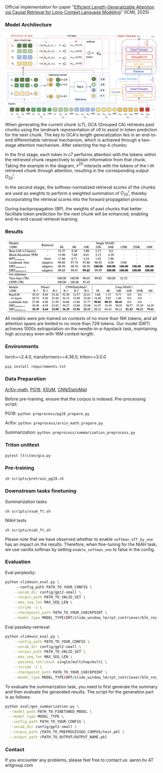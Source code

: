 Official implementation for paper "[Efficient Length-Generalizable Attention via Causal Retrieval for Long-Context Language Modeling](https://arxiv.org/abs/2410.01651)" (ICML 2025)

### Model Architecture
<img src="figures/gca_model_arch.png" width="800">
When generating the current chunk (c7), GCA (Grouped CA) retrieves past chunks using the landmark representation of c6 to assist in token prediction for the next chunk. The key to GCA's length generalization lies in an end-to-end differentiable retrieval mechanism, which is achieved through a two-stage attention mechanism. After selecting the top-k chunks:

In the first stage, each token in c7 performs attention with the tokens within the retrieved chunk respectively to obtain information from that chunk. Taking the example in the diagram, $x^{20}$ interacts with the tokens of the i-th retrieved chunk through attention, resulting in the corresponding output $O_{20}^i$.

In the second stage, the softmax-normalized retrieval scores of the chunks are used as weights to perform a weighted summation of $O_{20}^i$, thereby incorporating the retrieval scores into the forward propagation process.

During backpropagation (BP), the weights of past chunks that better facilitate token prediction for the next chunk will be enhanced, enabling end-to-end causal retrieval learning.

<!--The critical aspect is that tokens in c7 perform cross-attention with each retrieved chunk to obtain chunk-level information. Finally, this information is fused using weights derived from a softmax over the retrieval scores, allowing the retrieval scores to participate in the forward process and making it differentiable.
-->
### Results

<img src="figures/key_results.png" width="800">
All models were pre-trained on contexts of no more than 16K tokens, and all attention spans are limited to no more than 728 tokens. Our model (DRT) achieves 1000x extrapolation on the needle-in-a-haystack task, maintaining high accuracy even with 16M context length.

### Environments
torch==2.4.0, transformers>=4.36.0, triton==3.0.0

`pip install requirements.txt`

### Data Preparation

[ArXiv-math](https://huggingface.co/datasets/hoskinson-center/proof-pile), [PG19](https://huggingface.co/datasets/emozilla/pg19), [XSUM](https://huggingface.co/datasets/EdinburghNLP/xsum), [CNN/DailyMail](https://huggingface.co/datasets/abisee/cnn_dailymail)

Before pre-training, ensure that the corpus is indexed. Pre-processing script:

PG19: `python preprocess/pg19_prepare.py`

ArXiv: `python preprocess/arxiv_math_prepare.py`

Summarization: `python preprocess/summarization_preprocess.py`



### Triton unittest

`pytest ltriton/gca.py`

### Pre-training

`sh scripts/pretrain_pg19.sh`

### Downstream tasks finetuning

Summarization tasks

`sh scripts/xsum_ft.sh`


NIAH tests

`sh scripts/niah_ft.sh`

Please note that we have observed whether to enable `softmax_off_by_one` has an impact on the results. Therefore, when fine-tuning for the NIAH task, we use vanilla softmax by setting `enable_softmax_one` to false in the config. 

### Evaluation

Eval perplexity:

```bash
python slidewin_eval.py \ 
   	 --config_path PATH_TO_YOUR_CONFIG \
    --vocab_dir config/gpt2-small \
    --corpus_path PATH_TO_VALID_SET \
    --max_seq_len MAX_SEQ_LEN \
    --stride -1 \
    --checkpoint_path PATH_TO_YOUR_CHECKPOINT \
    --model_type MODEL_TYPE(DRT/slide_window_lm/rpt_contriever/blk_rec_tfm/llama_with_landmark)
```
    
Eval passkey-retrieval:

```bash
python slidewin_eval.py \
    --config_path PATH_TO_YOUR_CONFIG \
    --vocab_dir config/gpt2-small \
    --corpus_path PATH_TO_VALID_SET \
    --max_seq_len MAX_SEQ_LEN \
    --passkey_retrieval single/multihop/multi \
    --stride -1 \
    --checkpoint_path PATH_TO_YOUR_CHECKPOINT \
    --model_type MODEL_TYPE(DRT/slide_window_lm/rpt_contriever/blk_rec_tfm/llama_with_landmark)
```
    
To evaluate the summarization task, you need to first generate the summary and then evaluate the generated results. The script for the generation part is as follows:

```bash
python eval/gen_summarization.py \
  --model_path PATH_TO_FINETUNED_MODEL \
  --model_type MODEL_TYPE \
  --config_path PATH_TO_YOUR_CONFIG \
  --vocab_dir config/gpt2-small \
  --corpus_path /PATH_TO_PREPROCESSED_CORPUS/test.pkl \
  --output_path /PATH_TO_OUTPUT/OUTPUT_NAME.pkl
```


### Contact
If you encounter any problems, please feel free to contact us: aaron.hx AT antgroup.com